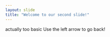 ```yaml
---
layout: slide
title: "Welcome to our second slide!"
---
```

actually too basic
Use the left arrow to go back!
